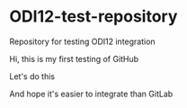 # ODI12-test-repository
Repository for testing ODI12 integration

Hi, this is my first testing of GitHub

Let's do this

And hope it's easier to integrate than GitLab
